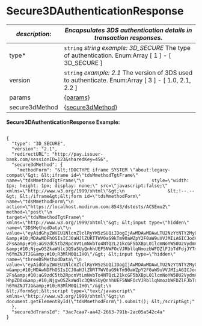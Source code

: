 
# Secure3DAuthenticationResponse

| *description*: | *Encapsulates 3DS authentication details in transaction responses.*| 
|----|----|
| type* |  ``` string ```  *string example: 3D_SECURE* The type of authentication. Enum:Array [ 1 ] - [ 3D_SECURE ]|
| version |  ``` string ```  *example: 2.1* The version of 3DS used to authenticate. Enum:Array [ 3 ] - [ 1.0, 2.1, 2.2 ]|
| params | {[params](?path=docs/schemas-md/Params.md)}| 
| secure3dMethod | {[secure3dMethod](?path=docs/schemas-md/Secure3dMethod.md)}| 

**Secure3DAuthenticationResponse Example:**

```{r}

{
  "type": "3D_SECURE",
  "version": "2.1",
  "redirectURL": "http://pay.issuer-bank.com/sessionID=123&sharedKey=456",
  "secure3dMethod": {
    "methodForm": "&lt;!DOCTYPE iframe SYSTEM \"about:legacy-compat\"&gt; &lt;iframe id=\"tdsMmethodTgtFrame\" name=\"tdsMmethodTgtFrame\"\n                         style=\"width: 1px; height: 1px; display: none;\" src=\"javascript:false;\" xmlns=\"http://www.w3.org/1999/xhtml\"&gt;\n                &lt;!--.--&gt; &lt;/iframe&gt;&lt;form id=\"tdsMmethodForm\" name=\"tdsMmethodForm\"\n                         action=\"https://localhost.modirum.com:8543/dstests/ACSEmu2\" method=\"post\"\n                         target=\"tdsMmethodTgtFrame\" xmlns=\"http://www.w3.org/1999/xhtml\"&gt; &lt;input type=\"hidden\" name=\"3DSMethodData\"\n                         value=\"eyAidGhyZWVEU1NlcnZlclRyYW5zSUQiIDogIjAwMDAwMDAwLTU2NzYtNTY2My04MDAwLTAwMDAw\n                &amp;#10;MDAwNDFhOSIsICJ0aHJlZURTTWV0aG9kTm90aWZpY2F0aW9uVVJMIiA6ICJodHRwczovL2xvY\n                         2Fs&amp;#10;aG9zdC5tb2RpcnVtLmNvbTo4NTQzL21kcGF5bXBpL01lcmNoYW50U2VydmVyP21uPVkmdHhpZD0x\n                &amp;#10;NjgwOSZkaWdlc3Q9aSUyQnhhUEF5NWFOcVJRbllqNmozbWFDZlFJbTdFdjJYTmkwNn\n                         h6YmZNJTJG&amp;#10;R3MlM0QiIH0\"/&gt; &lt;input type=\"hidden\" name=\"threeDSMethodData\"\n                         value=\"eyAidGhyZWVEU1NlcnZlclRyYW5zSUQiIDogIjAwMDAwMDAwLTU2NzYtNTY2My04MDAwLTAwMDA\n                         w&amp;#10;MDAwNDFhOSIsICJ0aHJlZURTTWV0aG9kTm90aWZpY2F0aW9uVVJMIiA6ICJodHRwczovL2xvY\n                         2Fs&amp;#10;aG9zdC5tb2RpcnVtLmNvbTo4NTQzL21kcGF5bXBpL01lcmNoYW50U2VydmVyP21uPVkmd\n                         HhpZD0x&amp;#10;NjgwOSZkaWdlc3Q9aSUyQnhhUEF5NWFOcVJRbllqNmozbWFDZlFJbTdFdjJYTmkwNn\n                         h6YmZNJTJG&amp;#10;R3MlM0QiIH0\"/&gt;\n                &lt;/form&gt;&lt;script type=\"text/javascript\" xmlns=\"http://www.w3.org/1999/xhtml\"&gt;\n                         document.getElementById(\"tdsMmethodForm\").submit(); &lt;/script&gt;"
  },
  "secure3dTransId": "3ac7caa7-aa42-2663-791b-2ac05a542c4a"
}
```  

